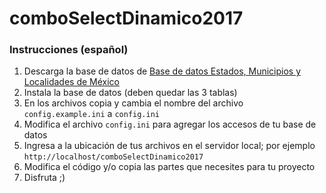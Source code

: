 # comboSelectDinamico2017

### Instrucciones (español)

1. Descarga la base de datos de [Base de datos Estados, Municipios y Localidades de México](https://blog.elporfirio.com/base-datos-estados-municipios-localidades-mexico-2017)
2. Instala la base de datos (deben quedar las 3 tablas)
3. En los archivos copia y cambia el nombre del archivo `config.example.ini` a `config.ini`
4. Modifica el archivo `config.ini` para agregar los accesos de tu base de datos
5. Ingresa a la ubicación de tus archivos en el servidor local; por ejemplo ```http://localhost/comboSelectDinamico2017```
6. Modifica el código y/o copia las partes que necesites para tu proyecto
7. Disfruta ;)
